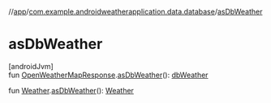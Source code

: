 //[app](../../index.md)/[com.example.androidweatherapplication.data.database](index.md)/[asDbWeather](as-db-weather.md)

# asDbWeather

[androidJvm]\
fun [OpenWeatherMapResponse](../com.example.androidweatherapplication.model/-open-weather-map-response/index.md).[asDbWeather](as-db-weather.md)(): [dbWeather](db-weather/index.md)

fun [Weather](../com.example.androidweatherapplication.model/-weather/index.md).[asDbWeather](as-db-weather.md)(): [Weather](-weather/index.md)
